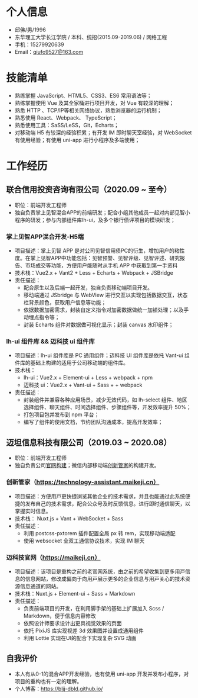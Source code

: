# 个人信息

* 邱佛/男/1996
* 东华理工大学长江学院 / 本科、统招(2015.09-2019.06) / 网络工程
* ⼿机：15279920639
* Email：qiufo9527@163.com

# 技能清单

* 熟练掌握 JavaScript、HTML5、CSS3、ES6 常用语法等；
* 熟练掌握使用 Vue 及其全家桶进行项目开发，对 Vue 有较深的理解；
* 熟悉 HTTP 、TCP/IP等相关网络协议，熟悉浏览器的运行机制；
* 熟悉使用 React、Webpack、 TypeScript；
* 熟悉使用⼯具：SaSS/LeSS，Git，Echarts；
* 对移动端 H5 有较深的经验积累；有开发 IM 即时聊天室经验，对 WebSocket 有使用经验；有使用 uni-app 进行小程序及多端使用；

# 工作经历

## 联合信用投资咨询有限公司（2020.09 ~ 至今）

* 职位：前端开发工程师
* 独自负责掌上见智混合APP的前端研发；配合小组其他成员一起对内部见智小程序的研发；参与内部组件库lh-ui，及多个银行债评项目的模块研发；

### 掌上见智APP混合开发-H5端

* 项目描述：掌上见智 APP 是对公司见智信用债PC的衍生，增加用户的粘性度。在掌上见智APP中功能包括：见智预警、见智评级、见智评述、研究报告、市场成交等功能，方便用户能随时从手机 APP 中获取到第一手资料
* 技术栈：Vue2.x + Vant2 + Less + Echarts  + Webpack + JSBridge
* 责任描述：
    * 配合原生以及后端一起开发，独自负责移动端项目开发。
    * 移动端通过 JSbridge 与 WebView 进行交互以实现包括数据交互，状态栏背景颜色，获取用户信息等功能；
    * 依据数据加密需求，封装自定义指令对加密数据做统一加锁处理；以及手动埋点指令等；
    * 封装 Echarts 组件对数据做可视化显示；封装 canvas 水印组件；

### lh-ui 组件库 && 迈科技 ui 组件库

* 项目描述：lh-ui 组件库是 PC 通用组件；迈科技 UI 组件库是依托 Vant-ui 组件库的基础上构建的适⽤于公司移动端的组件库。
* 技术栈：
    * lh-ui：Vue2.x + Element-ui + Less +  webpack + npm
    * 迈科技 ui：Vue2.x +  Vant-ui + Sass +  + webpack
* 责任描述：
    * 封装组件并兼容各种应用场景，减少无效代码，如 lh-select 组件、地区选择组件、聊天组件、时间选择组件、步骤组件等，开发效率提升 50%；
    * 打包项目包并发布到 npm 平台；
    * 编写了组件的使⽤⽂档，节约团队沟通成本，提高开发效率；

## 迈坦信息科技有限公司（2019.03 ~ 2020.08）

* 职位：前端开发工程师
* 独自负责公司[官网构建](https://maikeji.cn/)；微信内部移动端[创新管家](https://technology-assistant.maikeji.cn/technologies)的构建开发。

### 创新管家（https://technology-assistant.maikeji.cn）

* 项目描述：⽅便⽤⼾更快捷浏览其他企业的技术需求，并且也能通过此系统便捷的发布⾃⼰的技术需求，配合公众号及时反馈信息。进⾏即时通信聊天，以掌握实时信息。
* 技术栈： Nuxt.js + Vant + WebSocket + Sass
* 责任描述：
    * 利⽤ postcss-pxtorem 插件配置全局 px 转 rem，实现移动端适配
    * 使⽤ websocket 全双⼯通信协议技术，实现 IM 聊天

### 迈科技官⽹（https://maikeji.cn）

* 项目描述：该项⽬是重构之前的⽼官⽹系统，由之前的希望收集到更多⽤⼾信息的信息⽹站，修改成偏向于向⽤⼾展⽰更多的企业信息与⽤⼾关⼼的技术资源信息通道的网站。
* 技术栈：Nuxt.js + Element-ui + Sass + Markdown
* 责任描述：
    * 负责前端项⽬的开发，在利⽤脚⼿架的基础上扩展加⼊ Scss / Markdown，便于信息内容修改
    * 依照设计师要求设计出更具视觉效果的⻚⾯
    * 依托 PixiJS 库实现视差 3d 效果图并设置成通⽤组件
    * 利⽤ Lottie 实现在UI的配合下实现复杂 SVG 动画

## 自我评价

- 本人有从0-1的混合APP开发经验，也有使用 uni-app 开发并发布小程序，对项目的重构也有一定的理解。
- 个人博客：https://bljj-dbld.github.io/
